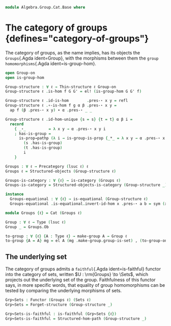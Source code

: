 <!--
```agda
open import Algebra.Semigroup using (is-semigroup)
open import Algebra.Monoid using (is-monoid)
open import Algebra.Group
open import Algebra.Magma using (is-magma)

open import Cat.Displayed.Univalence.Thin
open import Cat.Functor.Properties
open import Cat.Prelude

import Cat.Reasoning as Cat
```
-->

```agda
module Algebra.Group.Cat.Base where
```

<!--
```agda
private variable
  ℓ : Level
open Cat.Displayed.Univalence.Thin public
open Functor
import Cat.Reasoning as CR
```
-->

# The category of groups {defines="category-of-groups"}

The category of groups, as the name implies, has its objects the
`Groups`{.Agda ident=Group}, with the morphisms between them the `group
homomorphisms`{.Agda ident=is-group-hom}.

```agda
open Group-on
open is-group-hom

Group-structure : ∀ ℓ → Thin-structure ℓ Group-on
Group-structure ℓ .is-hom f G G' = el! (is-group-hom G G' f)

Group-structure ℓ .id-is-hom        .pres-⋆ x y = refl
Group-structure ℓ .∘-is-hom f g α β .pres-⋆ x y =
  ap f (β .pres-⋆ x y) ∙ α .pres-⋆ _ _

Group-structure ℓ .id-hom-unique {s = s} {t = t} α β i =
  record
    { _⋆_          = λ x y → α .pres-⋆ x y i
    ; has-is-group =
      is-prop→pathp (λ i → is-group-is-prop {_*_ = λ x y → α .pres-⋆ x y i})
        (s .has-is-group)
        (t .has-is-group)
        i
    }

Groups : ∀ ℓ → Precategory (lsuc ℓ) ℓ
Groups ℓ = Structured-objects (Group-structure ℓ)

Groups-is-category : ∀ {ℓ} → is-category (Groups ℓ)
Groups-is-category = Structured-objects-is-category (Group-structure _)

instance
  Groups-equational : ∀ {ℓ} → is-equational (Group-structure ℓ)
  Groups-equational .is-equational.invert-id-hom x .pres-⋆ a b = sym (x .pres-⋆ a b)

module Groups {ℓ} = Cat (Groups ℓ)

Group : ∀ ℓ → Type (lsuc ℓ)
Group _ = Groups.Ob

to-group : ∀ {ℓ} {A : Type ℓ} → make-group A → Group ℓ
to-group {A = A} mg = el A (mg .make-group.group-is-set) , (to-group-on mg)
```

<!--
```agda
Lift-group : ∀ {ℓ} ℓ' → Group ℓ → Group (ℓ ⊔ ℓ')
Lift-group {ℓ} ℓ' G = G' where
  module G = Group-on (G .snd)
  open is-group
  open is-monoid
  open is-semigroup
  open is-magma

  G' : Group (ℓ ⊔ ℓ')
  G' .fst = el! (Lift ℓ' ⌞ G ⌟)
  G' .snd ._⋆_ (lift x) (lift y) = lift (x G.⋆ y)
  G' .snd .has-is-group .unit = lift G.unit
  G' .snd .has-is-group .inverse (lift x) = lift (G.inverse x)
  G' .snd .has-is-group .has-is-monoid .has-is-semigroup .has-is-magma .has-is-set = hlevel 2
  G' .snd .has-is-group .has-is-monoid .has-is-semigroup .associative = ap lift G.associative
  G' .snd .has-is-group .has-is-monoid .idl = ap lift G.idl
  G' .snd .has-is-group .has-is-monoid .idr = ap lift G.idr
  G' .snd .has-is-group .inversel = ap lift G.inversel
  G' .snd .has-is-group .inverser = ap lift G.inverser

G→LiftG : ∀ {ℓ} (G : Group ℓ) → Groups.Hom G (Lift-group lzero G)
G→LiftG G .fst = lift
G→LiftG G .snd .pres-⋆ _ _ = refl
```
-->

## The underlying set

The category of groups admits a `faithful`{.Agda ident=is-faithful}
functor into the category of sets, written $U : \rm{Groups} \to
\Sets$, which projects out the underlying set of the group. Faithfulness
of this functor says, in more specific words, that equality of group
homomorphisms can be tested by comparing the underlying morphisms of
sets.

```agda
Grp↪Sets : Functor (Groups ℓ) (Sets ℓ)
Grp↪Sets = Forget-structure (Group-structure _)

Grp↪Sets-is-faithful : is-faithful (Grp↪Sets {ℓ})
Grp↪Sets-is-faithful = Structured-hom-path (Group-structure _)
```
